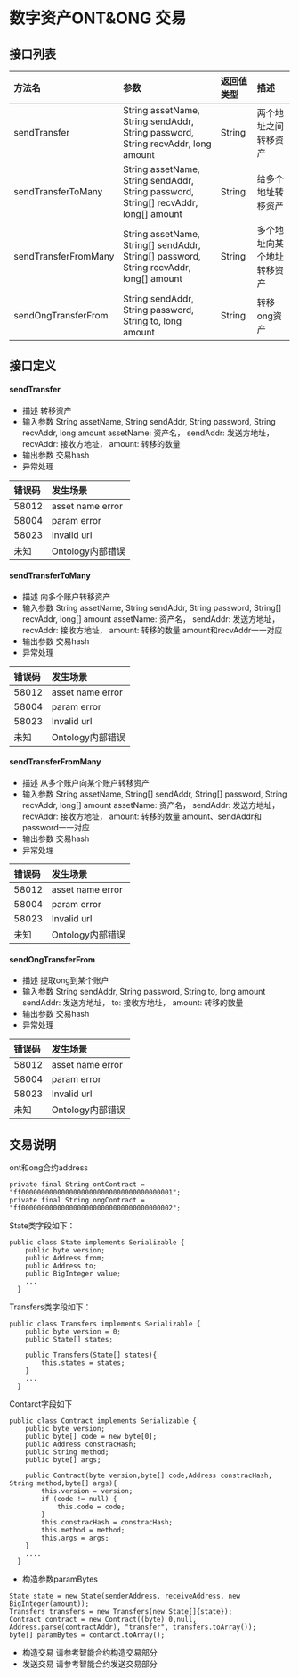# 数字资产ONT&ONG 交易

## 接口列表

| 方法名 | 参数 | 返回值类型 | 描述 |
|:--|:---|:---|:--|
| sendTransfer       |String assetName, String sendAddr, String password, String recvAddr, long amount      | String|两个地址之间转移资产|
|sendTransferToMany  |String assetName, String sendAddr, String password, String[] recvAddr, long[] amount  |String |给多个地址转移资产|
|sendTransferFromMany|String assetName, String[] sendAddr, String[] password, String recvAddr, long[] amount|String |多个地址向某个地址转移资产|
|sendOngTransferFrom |String sendAddr, String password, String to, long amount                              |String |转移ong资产|

## 接口定义

#### sendTransfer

* 描述
转移资产
* 输入参数
String assetName, String sendAddr, String password, String recvAddr, long amount
assetName: 资产名，
sendAddr: 发送方地址，
recvAddr: 接收方地址，
amount: 转移的数量
* 输出参数
交易hash
* 异常处理

|   错误码 |  发生场景        |                              
|:--------| :------                                               
|58012    | asset name error |
|58004    | param error|
|58023    | Invalid url|   
|未知      | Ontology内部错误|                                  

#### sendTransferToMany
* 描述
向多个账户转移资产
* 输入参数
String assetName, String sendAddr, String password, String[] recvAddr, long[] amount
assetName: 资产名，
sendAddr: 发送方地址，
recvAddr: 接收方地址，
amount: 转移的数量
amount和recvAddr一一对应
* 输出参数
交易hash
* 异常处理

|   错误码 |  发生场景        |                              
|:--------| :------                                               
|58012    | asset name error |
|58004    | param error|
|58023    | Invalid url|   
|未知      | Ontology内部错误|  

#### sendTransferFromMany
* 描述
从多个账户向某个账户转移资产
* 输入参数
String assetName, String[] sendAddr, String[] password, String recvAddr, long[] amount
assetName: 资产名，
sendAddr: 发送方地址，
recvAddr: 接收方地址，
amount: 转移的数量
amount、sendAddr和password一一对应
* 输出参数
交易hash
* 异常处理

|   错误码 |  发生场景        |                              
|:--------| :------                                               
|58012    | asset name error |
|58004    | param error|
|58023    | Invalid url|   
|未知      | Ontology内部错误|

#### sendOngTransferFrom
* 描述
提取ong到某个账户
* 输入参数
String sendAddr, String password, String to, long amount
sendAddr: 发送方地址，
to: 接收方地址，
amount: 转移的数量
* 输出参数
交易hash
* 异常处理

|   错误码 |  发生场景        |                              
|:--------| :------                                               
|58012    | asset name error |
|58004    | param error|
|58023    | Invalid url|   
|未知      | Ontology内部错误|

## 交易说明

ont和ong合约address
```
private final String ontContract = "ff00000000000000000000000000000000000001";
private final String ongContract = "ff00000000000000000000000000000000000002";
```

State类字段如下：
```
public class State implements Serializable {
    public byte version;
    public Address from;
    public Address to;
    public BigInteger value;
    ...
  }
```

Transfers类字段如下：
```
public class Transfers implements Serializable {
    public byte version = 0;
    public State[] states;

    public Transfers(State[] states){
        this.states = states;
    }
    ...
  }
```

Contarct字段如下

```
public class Contract implements Serializable {
    public byte version;
    public byte[] code = new byte[0];
    public Address constracHash;
    public String method;
    public byte[] args;

    public Contract(byte version,byte[] code,Address constracHash, String method,byte[] args){
        this.version = version;
        if (code != null) {
            this.code = code;
        }
        this.constracHash = constracHash;
        this.method = method;
        this.args = args;
    }
    ....
  }
```
* 构造参数paramBytes

```
State state = new State(senderAddress, receiveAddress, new BigInteger(amount));
Transfers transfers = new Transfers(new State[]{state});
Contract contract = new Contract((byte) 0,null, Address.parse(contractAddr), "transfer", transfers.toArray());
byte[] paramBytes = contarct.toArray();
```
* 构造交易
请参考智能合约构造交易部分
* 发送交易
请参考智能合约发送交易部分
